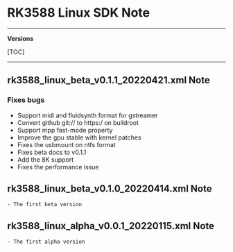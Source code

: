 # RK3588 Linux SDK Note

---

**Versions**

[TOC]

---
## rk3588_linux_beta_v0.1.1_20220421.xml Note

### Fixes bugs

- Support midi and fluidsynth format for gstreamer
- Convert github git:// to https:/ on buildroot
- Support mpp fast-mode property
- Improve the gpu stable with kernel patches
- Fixes the usbmount on ntfs format
- Fixes beta docs to v0.1.1
- Add the 8K support
- Fixes the performance issue

## rk3588_linux_beta_v0.1.0_20220414.xml Note

```
- The first beta version
```

## rk3588_linux_alpha_v0.0.1_20220115.xml Note

```
- The first alpha version
```
